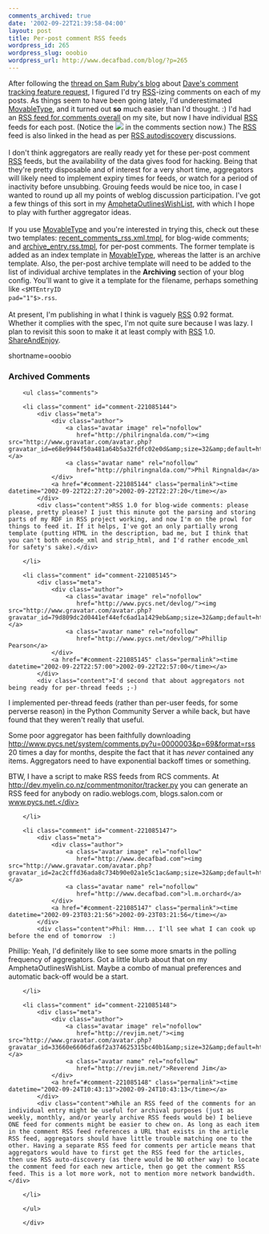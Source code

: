 ```yaml
---
comments_archived: true
date: '2002-09-22T21:39:58-04:00'
layout: post
title: Per-post comment RSS feeds
wordpress_id: 265
wordpress_slug: ooobio
wordpress_url: http://www.decafbad.com/blog/?p=265
---
```

After following the <a href="http://www.intertwingly.net/blog/836.html">thread on Sam Ruby's blog</a> about <a href="http://scriptingnews.userland.com/backissues/2002/09/20#When:8:39:43AM">Dave's  comment tracking feature request</a>, I figured I'd try <a href="http://www.decafbad.com/twiki/bin/view/Main/RSS">RSS</a>-izing comments on each of my posts.  As things seem to have been going lately, I'd underestimated <a href="http://www.decafbad.com/twiki/bin/view/Main/MovableType">MovableType</a>, and it turned out <strong>so</strong> much easier than I'd thought.  :)  I'd had an <a href="http://www.decafbad.com/recent_comments_rss.xml">RSS feed for comments overall</a> on my site, but now I have individual <a href="http://www.decafbad.com/twiki/bin/view/Main/RSS">RSS</a> feeds for each post.  (Notice the <img src="http://www.decafbad.com/images/xml.gif"> in the comments section now.)  The <a href="http://www.decafbad.com/twiki/bin/view/Main/RSS">RSS</a> feed is also linked in the head as per <a href="http://diveintomark.org/archives/2002/05/31.html#more_on_rss_autodiscovery">RSS autodiscovery</a> discussions.
<br /><br />
I don't think aggregators are really ready yet for these per-post comment <a href="http://www.decafbad.com/twiki/bin/view/Main/RSS">RSS</a> feeds, but the availability of the data gives food for hacking.  Being that they're pretty disposable and of interest for a very short time, aggregators will likely need to implement expiry times for feeds, or watch for a period of inactivity before unsubbing.  Grouing feeds would be nice too, in case I wanted to round up all my points of weblog discussion participation.  I've got a few things of this sort in my <a href="http://www.decafbad.com/twiki/bin/view/Main/AmphetaOutlinesWishList">AmphetaOutlinesWishList</a>, with which I hope to play with further aggregator ideas.
<br /><br />
If you use <a href="http://www.decafbad.com/twiki/bin/view/Main/MovableType">MovableType</a> and you're interested in trying this, check out these two templates:  <a href="http://www.decafbad.com/recent_comments_rss.xml.tmpl">recent_comments_rss.xml.tmpl</a>, for blog-wide comments; and <a href="http://www.decafbad.com/archive_entry.rss.tmpl">archive_entry.rss.tmpl</a>, for per-post comments.  The former template is added as an index template in <a href="http://www.decafbad.com/twiki/bin/view/Main/MovableType">MovableType</a>, whereas the latter is an archive template.  Also, the per-post archive template will need to be added to the list of individual archive templates in the <strong>Archiving</strong> section of your blog config.  You'll want to give it a template for the filename, perhaps something like <code><$MTEntryID pad="1"$>.rss</code>.
<br /><br />
At present, I'm publishing in what I think is vaguely <a href="http://www.decafbad.com/twiki/bin/view/Main/RSS">RSS</a> 0.92 format.  Whether it complies with the spec, I'm not quite sure because I was lazy.  I plan to revisit this soon to make it at least comply with <a href="http://www.decafbad.com/twiki/bin/view/Main/RSS">RSS</a> 1.0.  <a href="http://www.decafbad.com/twiki/bin/view/Main/ShareAndEnjoy">ShareAndEnjoy</a>.
<!--more-->
shortname=ooobio

<div id="comments" class="comments archived-comments">
            <h3>Archived Comments</h3>
            
        <ul class="comments">
            
        <li class="comment" id="comment-221085144">
            <div class="meta">
                <div class="author">
                    <a class="avatar image" rel="nofollow" 
                       href="http://philringnalda.com/"><img src="http://www.gravatar.com/avatar.php?gravatar_id=e68e9944f50a481a64b5a32fdfc02e0d&amp;size=32&amp;default=http://mediacdn.disqus.com/1320279820/images/noavatar32.png"/></a>
                    <a class="avatar name" rel="nofollow" 
                       href="http://philringnalda.com/">Phil Ringnalda</a>
                </div>
                <a href="#comment-221085144" class="permalink"><time datetime="2002-09-22T22:27:20">2002-09-22T22:27:20</time></a>
            </div>
            <div class="content">RSS 1.0 for blog-wide comments: please please, pretty please? I just this minute got the parsing and storing parts of my RDF in RSS project working, and now I'm on the prowl for things to feed it. If it helps, I've got an only partially wrong template (putting HTML in the description, bad me, but I think that you can't both encode_xml and strip_html, and I'd rather encode_xml for safety's sake).</div>
            
        </li>
    
        <li class="comment" id="comment-221085145">
            <div class="meta">
                <div class="author">
                    <a class="avatar image" rel="nofollow" 
                       href="http://www.pycs.net/devlog/"><img src="http://www.gravatar.com/avatar.php?gravatar_id=79d809dc2d0441ef44efc6ad1a1429eb&amp;size=32&amp;default=http://mediacdn.disqus.com/1320279820/images/noavatar32.png"/></a>
                    <a class="avatar name" rel="nofollow" 
                       href="http://www.pycs.net/devlog/">Phillip Pearson</a>
                </div>
                <a href="#comment-221085145" class="permalink"><time datetime="2002-09-22T22:57:00">2002-09-22T22:57:00</time></a>
            </div>
            <div class="content">I'd second that about aggregators not being ready for per-thread feeds ;-)

I implemented per-thread feeds (rather than per-user feeds, for some perverse reason) in the Python Community Server a while back, but have found that they weren't really that useful.

Some poor aggregator has been faithfully downloading http://www.pycs.net/system/comments.py?u=0000003&p=69&format=rss 20 times a day for months, despite the fact that it has *never* contained any items.  Aggregators need to have exponential backoff times or something.

BTW, I have a script to make RSS feeds from RCS comments.  At http://dev.myelin.co.nz/commentmonitor/tracker.py you can generate an RSS feed for anybody on radio.weblogs.com, blogs.salon.com or www.pycs.net.</div>
            
        </li>
    
        <li class="comment" id="comment-221085147">
            <div class="meta">
                <div class="author">
                    <a class="avatar image" rel="nofollow" 
                       href="http://www.decafbad.com"><img src="http://www.gravatar.com/avatar.php?gravatar_id=2ac2cffd36ada8c734b90e02a1e5c1ac&amp;size=32&amp;default=http://mediacdn.disqus.com/1320279820/images/noavatar32.png"/></a>
                    <a class="avatar name" rel="nofollow" 
                       href="http://www.decafbad.com">l.m.orchard</a>
                </div>
                <a href="#comment-221085147" class="permalink"><time datetime="2002-09-23T03:21:56">2002-09-23T03:21:56</time></a>
            </div>
            <div class="content">Phil: Hmm... I'll see what I can cook up before the end of tomorrow  :)

Phillip: Yeah, I'd definitely like to see some more smarts in the polling frequency of aggregators.  Got a little blurb about that on my AmphetaOutlinesWishList.  Maybe a combo of manual preferences and automatic back-off would be a start.</div>
            
        </li>
    
        <li class="comment" id="comment-221085148">
            <div class="meta">
                <div class="author">
                    <a class="avatar image" rel="nofollow" 
                       href="http://revjim.net/"><img src="http://www.gravatar.com/avatar.php?gravatar_id=33660e6606dfa6f2a374625315bc40b1&amp;size=32&amp;default=http://mediacdn.disqus.com/1320279820/images/noavatar32.png"/></a>
                    <a class="avatar name" rel="nofollow" 
                       href="http://revjim.net/">Reverend Jim</a>
                </div>
                <a href="#comment-221085148" class="permalink"><time datetime="2002-09-24T10:43:13">2002-09-24T10:43:13</time></a>
            </div>
            <div class="content">While an RSS feed of the comments for an individual entry might be useful for archival purposes (just as weekly, monthly, and/or yearly archive RSS feeds would be) I believe ONE feed for comments might be easier to chew on. As long as each item in the comment RSS feed references a URL that exists in the article RSS feed, aggregators should have little trouble matching one to the other. Having a separate RSS feed for comments per article means that aggregators would have to first get the RSS feed for the articles, then use RSS auto-discovery (as there would be NO other way) to locate the comment feed for each new article, then go get the comment RSS feed. This is a lot more work, not to mention more network bandwidth.</div>
            
        </li>
    
        </ul>
    
        </div>
    